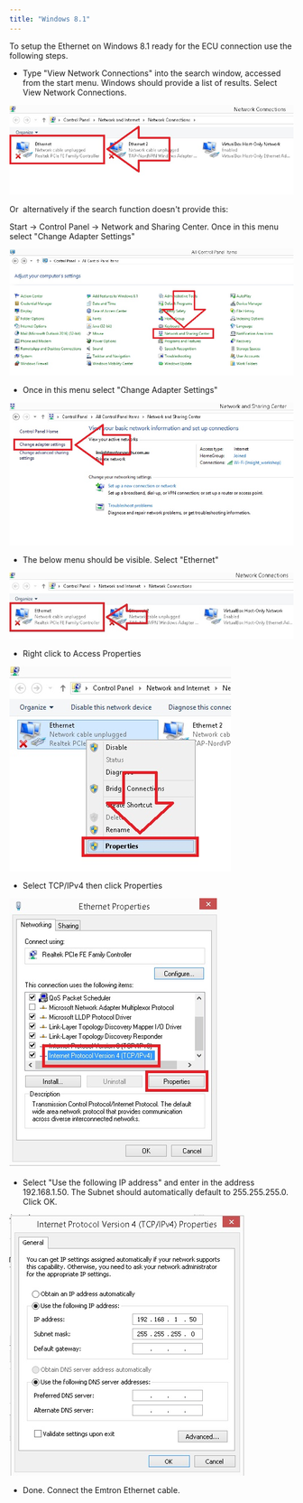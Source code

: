 ```yaml
---
title: "Windows 8.1"
---
```


To setup the Ethernet on Windows 8.1 ready for the ECU connection use the following steps.


* Type "View Network Connections" into the search window, accessed from the start menu. Windows should provide a list of results. Select View Network Connections.


![Image](</img/AAAA30.jpg>)


Or&nbsp; alternatively if the search function doesn't provide this:


Start -\> Control Panel -\> Network and Sharing Center. Once in this menu select "Change Adapter Settings"


![Image](</img/AAAA31.jpg>)


* Once in this menu select "Change Adapter Settings"


![Image](</img/AAAA32.jpg>)


* The below menu should be visible. Select "Ethernet"


![Image](</img/AAAA28.jpg>)

* Right click to Access Properties

![Image](</img/AAAA33.jpg>)

* Select TCP/IPv4 then click Properties

![Image](</img/AAAA34.jpg>)

* Select "Use the following IP address" and enter in the address 192.168.1.50. The Subnet should automatically default to 255.255.255.0. Click OK.

![Image](</img/AAAA35.jpg>)

* Done. Connect the Emtron Ethernet cable.
